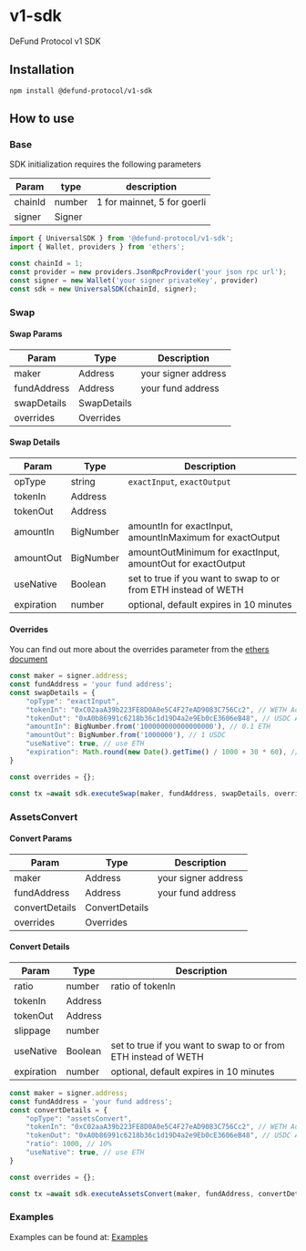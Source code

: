 # v1-sdk
 DeFund Protocol v1 SDK

## Installation
```shell
npm install @defund-protocol/v1-sdk
```

## How to use

### Base

SDK initialization requires the following parameters

| Param   | type   | description                 |
| ------- | ------ | --------------------------- |
| chainId | number | 1 for mainnet, 5 for goerli |
| signer  | Signer |                             |

```typescript
import { UniversalSDK } from '@defund-protocol/v1-sdk';
import { Wallet, providers } from 'ethers';

const chainId = 1;
const provider = new providers.JsonRpcProvider('your json rpc url');
const signer = new Wallet('your signer privateKey', provider)
const sdk = new UniversalSDK(chainId, signer);
```

### Swap

#### Swap Params
| Param       | Type        | Description         |
| ----------- | ----------- | ------------------- |
| maker       | Address     | your signer address |
| fundAddress | Address     | your fund address   |
| swapDetails | SwapDetails |                     |
| overrides   | Overrides   |                     |

#### Swap Details
| Param      | Type      | Description                                                    |
| ---------- | --------- | -------------------------------------------------------------- |
| opType     | string    | `exactInput`, `exactOutput`                                    |
| tokenIn    | Address   |                                                                |
| tokenOut   | Address   |                                                                |
| amountIn   | BigNumber | amountIn for exactInput, amountInMaximum for exactOutput       |
| amountOut  | BigNumber | amountOutMinimum for exactInput, amountOut for exactOutput     |
| useNative  | Boolean   | set to true if you want to swap to or from ETH instead of WETH |
| expiration | number    | optional, default expires in 10 minutes                        |

#### Overrides
You can find out more about the overrides parameter from the [ethers document](https://docs.ethers.org/v5/api/contract/contract/#Contract--write)

```typescript
const maker = signer.address;
const fundAddress = 'your fund address';
const swapDetails = {
    "opType": "exactInput",
    "tokenIn": "0xC02aaA39b223FE8D0A0e5C4F27eAD9083C756Cc2", // WETH Address on mainnet
    "tokenOut": "0xA0b86991c6218b36c1d19D4a2e9Eb0cE3606eB48", // USDC Address on mainnet
    "amountIn": BigNumber.from('100000000000000000'), // 0.1 ETH
    "amountOut": BigNumber.from('1000000'), // 1 USDC
    "useNative": true, // use ETH
    "expiration": Math.round(new Date().getTime() / 1000 + 30 * 60), // 30 minutes
}

const overrides = {};

const tx =await sdk.executeSwap(maker, fundAddress, swapDetails, overrides);
```

### AssetsConvert

#### Convert Params
| Param          | Type           | Description         |
| -------------- | -------------- | ------------------- |
| maker          | Address        | your signer address |
| fundAddress    | Address        | your fund address   |
| convertDetails | ConvertDetails |                     |
| overrides      | Overrides      |                     |

#### Convert Details
| Param      | Type    | Description                                                    |
| ---------- | ------- | -------------------------------------------------------------- |
| ratio      | number  | ratio of tokenIn                                               |
| tokenIn    | Address |                                                                |
| tokenOut   | Address |                                                                |
| slippage   | number  |
| useNative  | Boolean | set to true if you want to swap to or from ETH instead of WETH |
| expiration | number  | optional, default expires in 10 minutes                        |

```typescript
const maker = signer.address;
const fundAddress = 'your fund address';
const convertDetails = {
    "opType": "assetsConvert",
    "tokenIn": "0xC02aaA39b223FE8D0A0e5C4F27eAD9083C756Cc2", // WETH Address on mainnet
    "tokenOut": "0xA0b86991c6218b36c1d19D4a2e9Eb0cE3606eB48", // USDC Address on mainnet
    "ratio": 1000, // 10%
    "useNative": true, // use ETH
}

const overrides = {};

const tx =await sdk.executeAssetsConvert(maker, fundAddress, convertDetails, overrides);
```

### Examples
Examples can be found at: [Examples](https://github.com/DeFund-protocol/defund-examples)